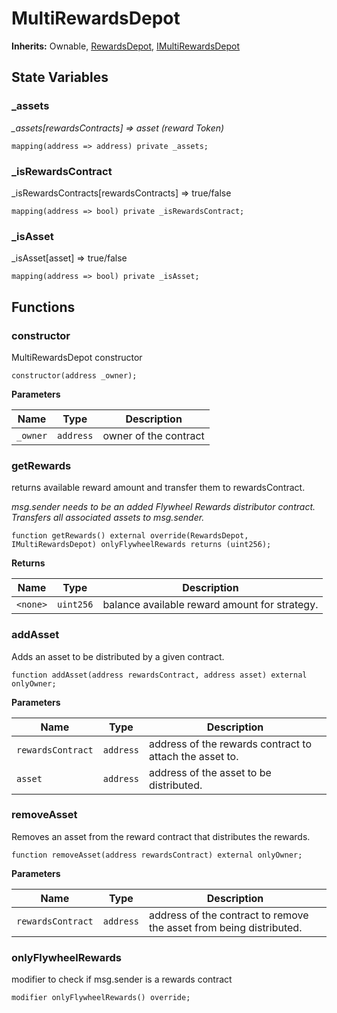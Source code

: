 # MultiRewardsDepot

**Inherits:**
Ownable, [RewardsDepot](/rewards/depots/RewardsDepot.sol/abstract.RewardsDepot.md), [IMultiRewardsDepot](/rewards/interfaces/IMultiRewardsDepot.sol/interface.IMultiRewardsDepot.md)


## State Variables
### _assets
*_assets[rewardsContracts] => asset (reward Token)*


```solidity
mapping(address => address) private _assets;
```


### _isRewardsContract
_isRewardsContracts[rewardsContracts] => true/false


```solidity
mapping(address => bool) private _isRewardsContract;
```


### _isAsset
_isAsset[asset] => true/false


```solidity
mapping(address => bool) private _isAsset;
```


## Functions
### constructor

MultiRewardsDepot constructor


```solidity
constructor(address _owner);
```
**Parameters**

|Name|Type|Description|
|----|----|-----------|
|`_owner`|`address`|owner of the contract|


### getRewards

returns available reward amount and transfer them to rewardsContract.

*msg.sender needs to be an added Flywheel Rewards distributor contract.
Transfers all associated assets to msg.sender.*


```solidity
function getRewards() external override(RewardsDepot, IMultiRewardsDepot) onlyFlywheelRewards returns (uint256);
```
**Returns**

|Name|Type|Description|
|----|----|-----------|
|`<none>`|`uint256`|balance available reward amount for strategy.|


### addAsset

Adds an asset to be distributed by a given contract.


```solidity
function addAsset(address rewardsContract, address asset) external onlyOwner;
```
**Parameters**

|Name|Type|Description|
|----|----|-----------|
|`rewardsContract`|`address`|address of the rewards contract to attach the asset to.|
|`asset`|`address`|address of the asset to be distributed.|


### removeAsset

Removes an asset from the reward contract that distributes the rewards.


```solidity
function removeAsset(address rewardsContract) external onlyOwner;
```
**Parameters**

|Name|Type|Description|
|----|----|-----------|
|`rewardsContract`|`address`|address of the contract to remove the asset from being distributed.|


### onlyFlywheelRewards

modifier to check if msg.sender is a rewards contract


```solidity
modifier onlyFlywheelRewards() override;
```

